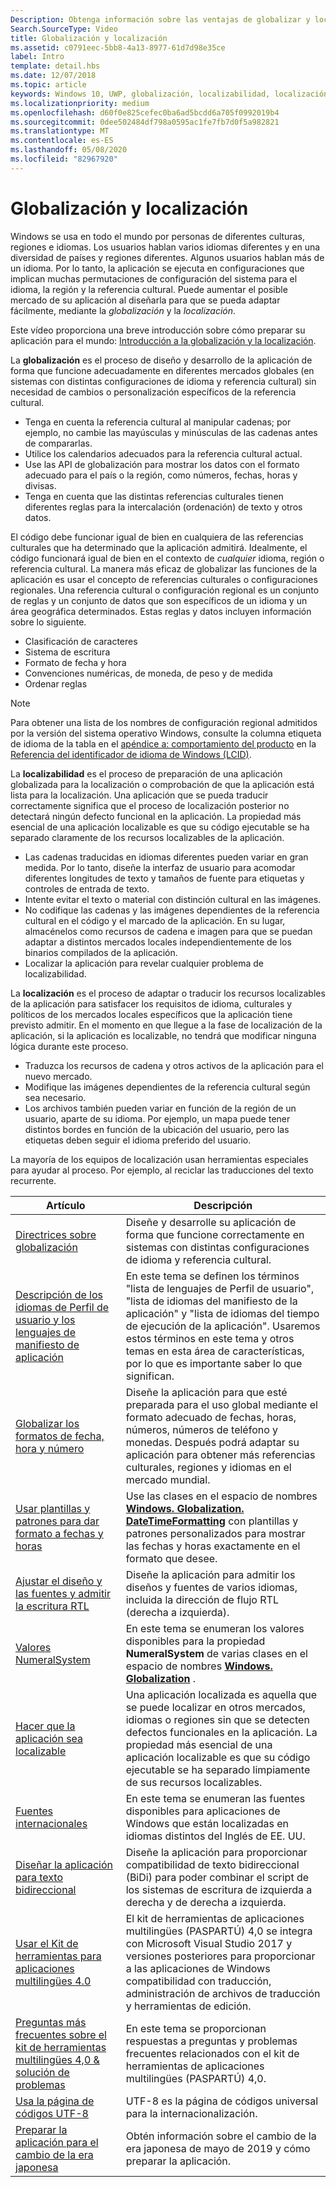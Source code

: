```yaml
---
Description: Obtenga información sobre las ventajas de globalizar y localizar la aplicación, y exactamente lo que significan estos términos.
Search.SourceType: Video
title: Globalización y localización
ms.assetid: c0791eec-5bb8-4a13-8977-61d7d98e35ce
label: Intro
template: detail.hbs
ms.date: 12/07/2018
ms.topic: article
keywords: Windows 10, UWP, globalización, localizabilidad, localización
ms.localizationpriority: medium
ms.openlocfilehash: d60f0e825cefec0ba6ad5bcdd6a705f0992019b4
ms.sourcegitcommit: 0dee502484df798a0595ac1fe7fb7d0f5a982821
ms.translationtype: MT
ms.contentlocale: es-ES
ms.lasthandoff: 05/08/2020
ms.locfileid: "82967920"
---
```

# <a name="globalization-and-localization"></a>Globalización y localización

Windows se usa en todo el mundo por personas de diferentes culturas, regiones e idiomas. Los usuarios hablan varios idiomas diferentes y en una diversidad de países y regiones diferentes. Algunos usuarios hablan más de un idioma. Por lo tanto, la aplicación se ejecuta en configuraciones que implican muchas permutaciones de configuración del sistema para el idioma, la región y la referencia cultural. Puede aumentar el posible mercado de su aplicación al diseñarla para que se pueda adaptar fácilmente, mediante la *globalización* y la *localización*.

Este vídeo proporciona una breve introducción sobre cómo preparar su aplicación para el mundo: [Introducción a la globalización y la localización](https://channel9.msdn.com/Blogs/One-Dev-Minute/Introduction-to-globalization-and-localization).

La **globalización** es el proceso de diseño y desarrollo de la aplicación de forma que funcione adecuadamente en diferentes mercados globales (en sistemas con distintas configuraciones de idioma y referencia cultural) sin necesidad de cambios o personalización específicos de la referencia cultural.

- Tenga en cuenta la referencia cultural al manipular cadenas; por ejemplo, no cambie las mayúsculas y minúsculas de las cadenas antes de compararlas.
- Utilice los calendarios adecuados para la referencia cultural actual.
- Use las API de globalización para mostrar los datos con el formato adecuado para el país o la región, como números, fechas, horas y divisas.
- Tenga en cuenta que las distintas referencias culturales tienen diferentes reglas para la intercalación (ordenación) de texto y otros datos.

El código debe funcionar igual de bien en cualquiera de las referencias culturales que ha determinado que la aplicación admitirá. Idealmente, el código funcionará igual de bien en el contexto de *cualquier* idioma, región o referencia cultural. La manera más eficaz de globalizar las funciones de la aplicación es usar el concepto de referencias culturales o configuraciones regionales. Una referencia cultural o configuración regional es un conjunto de reglas y un conjunto de datos que son específicos de un idioma y un área geográfica determinados. Estas reglas y datos incluyen información sobre lo siguiente.

- Clasificación de caracteres
- Sistema de escritura
- Formato de fecha y hora
- Convenciones numéricas, de moneda, de peso y de medida
- Ordenar reglas

>[!NOTE]
> Para obtener una lista de los nombres de configuración regional admitidos por la versión del sistema operativo Windows, consulte la columna etiqueta de idioma de la tabla en el [apéndice a: comportamiento del producto](https://docs.microsoft.com/openspecs/windows_protocols/ms-lcid/a9eac961-e77d-41a6-90a5-ce1a8b0cdb9c) en la [Referencia del identificador de idioma de Windows (LCID)](https://docs.microsoft.com/openspecs/windows_protocols/ms-lcid/70feba9f-294e-491e-b6eb-56532684c37f).

La **localizabilidad** es el proceso de preparación de una aplicación globalizada para la localización o comprobación de que la aplicación está lista para la localización. Una aplicación que se pueda traducir correctamente significa que el proceso de localización posterior no detectará ningún defecto funcional en la aplicación. La propiedad más esencial de una aplicación localizable es que su código ejecutable se ha separado claramente de los recursos localizables de la aplicación.

- Las cadenas traducidas en idiomas diferentes pueden variar en gran medida. Por lo tanto, diseñe la interfaz de usuario para acomodar diferentes longitudes de texto y tamaños de fuente para etiquetas y controles de entrada de texto.
- Intente evitar el texto o material con distinción cultural en las imágenes.
- No codifique las cadenas y las imágenes dependientes de la referencia cultural en el código y el marcado de la aplicación. En su lugar, almacénelos como recursos de cadena e imagen para que se puedan adaptar a distintos mercados locales independientemente de los binarios compilados de la aplicación.
- Localizar la aplicación para revelar cualquier problema de localizabilidad.

La **localización** es el proceso de adaptar o traducir los recursos localizables de la aplicación para satisfacer los requisitos de idioma, culturales y políticos de los mercados locales específicos que la aplicación tiene previsto admitir. En el momento en que llegue a la fase de localización de la aplicación, si la aplicación es localizable, no tendrá que modificar ninguna lógica durante este proceso.

- Traduzca los recursos de cadena y otros activos de la aplicación para el nuevo mercado.
- Modifique las imágenes dependientes de la referencia cultural según sea necesario.
- Los archivos también pueden variar en función de la región de un usuario, aparte de su idioma. Por ejemplo, un mapa puede tener distintos bordes en función de la ubicación del usuario, pero las etiquetas deben seguir el idioma preferido del usuario.

La mayoría de los equipos de localización usan herramientas especiales para ayudar al proceso. Por ejemplo, al reciclar las traducciones del texto recurrente.

| Artículo | Descripción |
|---------|-------------|
| [Directrices sobre globalización](guidelines-and-checklist-for-globalizing-your-app.md) | Diseñe y desarrolle su aplicación de forma que funcione correctamente en sistemas con distintas configuraciones de idioma y referencia cultural. |
| [Descripción de los idiomas de Perfil de usuario y los lenguajes de manifiesto de aplicación](manage-language-and-region.md) | En este tema se definen los términos "lista de lenguajes de Perfil de usuario", "lista de idiomas del manifiesto de la aplicación" y "lista de idiomas del tiempo de ejecución de la aplicación". Usaremos estos términos en este tema y otros temas en esta área de características, por lo que es importante saber lo que significan. |
| [Globalizar los formatos de fecha, hora y número](use-global-ready-formats.md) | Diseñe la aplicación para que esté preparada para el uso global mediante el formato adecuado de fechas, horas, números, números de teléfono y monedas. Después podrá adaptar su aplicación para obtener más referencias culturales, regiones y idiomas en el mercado mundial. |
| [Usar plantillas y patrones para dar formato a fechas y horas](use-patterns-to-format-dates-and-times.md) | Use las clases en el espacio de nombres [**Windows. Globalization. DateTimeFormatting**](/uwp/api/windows.globalization.datetimeformatting?branch=live) con plantillas y patrones personalizados para mostrar las fechas y horas exactamente en el formato que desee. |
| [Ajustar el diseño y las fuentes y admitir la escritura RTL](adjust-layout-and-fonts--and-support-rtl.md) | Diseñe la aplicación para admitir los diseños y fuentes de varios idiomas, incluida la dirección de flujo RTL (derecha a izquierda). |
| [Valores NumeralSystem](glob-numeralsystem-values.md) | En este tema se enumeran los valores disponibles para la propiedad **NumeralSystem** de varias clases en el espacio de nombres [**Windows. Globalization**](/uwp/api/windows.globalization?branch=live) . |
| [Hacer que la aplicación sea localizable](prepare-your-app-for-localization.md) | Una aplicación localizada es aquella que se puede localizar en otros mercados, idiomas o regiones sin que se detecten defectos funcionales en la aplicación. La propiedad más esencial de una aplicación localizable es que su código ejecutable se ha separado limpiamente de sus recursos localizables. |
| [Fuentes internacionales](loc-international-fonts.md) | En este tema se enumeran las fuentes disponibles para aplicaciones de Windows que están localizadas en idiomas distintos del Inglés de EE. UU. |
| [Diseñar la aplicación para texto bidireccional](design-for-bidi-text.md) | Diseñe la aplicación para proporcionar compatibilidad de texto bidireccional (BiDi) para poder combinar el script de los sistemas de escritura de izquierda a derecha y de derecha a izquierda. |
| [Usar el Kit de herramientas para aplicaciones multilingües 4.0](use-mat.md) | El kit de herramientas de aplicaciones multilingües (PASPARTÚ) 4,0 se integra con Microsoft Visual Studio 2017 y versiones posteriores para proporcionar a las aplicaciones de Windows compatibilidad con traducción, administración de archivos de traducción y herramientas de edición. |
| [Preguntas más frecuentes sobre el kit de herramientas multilingües 4,0 & solución de problemas](mat-faq-troubleshooting.md) | En este tema se proporcionan respuestas a preguntas y problemas frecuentes relacionados con el kit de herramientas de aplicaciones multilingües (PASPARTÚ) 4,0. |
| [Usa la página de códigos UTF-8](use-utf8-code-page.md) | UTF-8 es la página de códigos universal para la internacionalización. |
| [Preparar la aplicación para el cambio de la era japonesa](japanese-era-change.md) | Obtén información sobre el cambio de la era japonesa de mayo de 2019 y cómo preparar la aplicación. |
